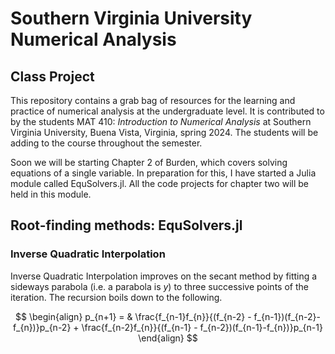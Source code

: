 # Southern Virginia University Numerical Analysis
## Class Project

This repository contains a grab bag of resources for the learning and practice of numerical analysis at the undergraduate level. It is contributed to by the students MAT 410: _Introduction to Numerical Analysis_ at Southern Virginia University, Buena Vista, Virginia, spring 2024. The students will be adding to the course throughout the semester.  

Soon we will be starting Chapter 2 of Burden, which covers solving equations of a single variable. In preparation for this, I have started a Julia module called EquSolvers.jl. All the code projects for chapter two will be held in this module. 

## Root-finding methods: EquSolvers.jl

### Inverse Quadratic Interpolation

Inverse Quadratic Interpolation improves on the secant method by fitting a sideways parabola (i.e. a parabola is $y$) to three successive points of the iteration. The recursion boils down to the following. 

$$ 
\begin{align}
p_{n+1} = & \frac{f_{n-1}f_{n}}{(f_{n-2} - f_{n-1})(f_{n-2}-f_{n})}p_{n-2} + \frac{f_{n-2}f_{n}}{(f_{n-1} - f_{n-2})(f_{n-1}-f_{n})}p_{n-1} \end{align}
$$

